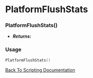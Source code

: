 # PlatformFlushStats

### PlatformFlushStats()
- ***Returns:*** 

### Usage

```Lua
PlatformFlushStats()
```


[Back To Scripting Documentation](../README.md)
